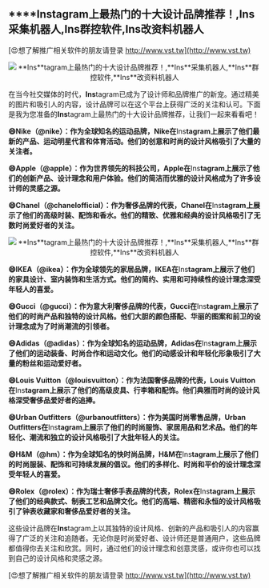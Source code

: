 ## ****Ins**tagram上最热门的十大设计品牌推荐！,**Ins**采集机器人,**Ins**群控软件,**Ins**改资料机器人**

[😍想了解推广相关软件的朋友请登录 http://www.vst.tw](http://www.vst.tw)

 <center><img src="https://vst.tw/MP4/tuiguang/png/3.png" alt="**Ins**tagram上最热门的十大设计品牌推荐！,**Ins**采集机器人,**Ins**群控软件,**Ins**改资料机器人"></center>

在当今社交媒体的时代，**Ins**tagram已成为了设计师和品牌推广的新宠。通过精美的图片和吸引人的内容，设计品牌可以在这个平台上获得广泛的关注和认可。下面是我为您准备的**Ins**tagram上最热门的十大设计品牌推荐，让我们一起来看看吧！

**😄Nike（@nike）：作为全球知名的运动品牌，Nike在**Ins**tagram上展示了他们最新的产品、运动明星代言和体育活动。他们的创意和时尚的设计风格吸引了大量的关注者。**

**😄Apple（@apple）：作为世界领先的科技公司，Apple在**Ins**tagram上展示了他们的创新产品、设计理念和用户体验。他们的简洁而优雅的设计风格成为了许多设计师的灵感之源。**

**😄Chanel（@chanelofficial）：作为奢侈品牌的代表，Chanel在**Ins**tagram上展示了他们的高级时装、配饰和香水。他们的精致、优雅和经典的设计风格吸引了无数时尚爱好者的关注。**

 <center><img src="https://vst.tw/MP4/tuiguang/png/0.png" alt="**Ins**tagram上最热门的十大设计品牌推荐！,**Ins**采集机器人,**Ins**群控软件,**Ins**改资料机器人"></center>

**😄IKEA（@ikea）：作为全球领先的家居品牌，IKEA在**Ins**tagram上展示了他们的家具设计、室内装饰和生活方式。他们的简约、实用和可持续性的设计理念深受年轻人的喜爱。**

**😄Gucci（@gucci）：作为意大利奢侈品牌的代表，Gucci在**Ins**tagram上展示了他们的时尚产品和独特的设计风格。他们大胆的颜色搭配、华丽的图案和前卫的设计理念成为了时尚潮流的引领者。**

**😄Adidas（@adidas）：作为全球知名的运动品牌，Adidas在**Ins**tagram上展示了他们的运动装备、时尚合作和运动文化。他们的动感设计和年轻化形象吸引了大量的粉丝和运动爱好者。**

**😄Louis Vuitton（@louisvuitton）：作为法国奢侈品牌的代表，Louis Vuitton在**Ins**tagram上展示了他们的高级皮具、行李箱和配饰。他们典雅而时尚的设计风格深受奢侈品爱好者的追捧。**

**😄Urban Outfitters（@urbanoutfitters）：作为美国时尚零售品牌，Urban Outfitters在**Ins**tagram上展示了他们的时尚服饰、家居用品和艺术品。他们的年轻化、潮流和独立的设计风格吸引了大批年轻人的关注。**

**😄H&M（@hm）：作为全球知名的快时尚品牌，H&M在**Ins**tagram上展示了他们的时尚服装、配饰和可持续发展的倡议。他们的多样化、时尚和平价的设计理念深受年轻人的喜爱。**

**😄Rolex（@rolex）：作为瑞士奢侈手表品牌的代表，Rolex在**Ins**tagram上展示了他们的经典款式、制表工艺和品牌文化。他们的高端、精密和永恒的设计风格吸引了钟表收藏家和奢侈品爱好者的关注。**

这些设计品牌在**Ins**tagram上以其独特的设计风格、创新的产品和吸引人的内容赢得了广泛的关注和追随者。无论你是时尚爱好者、设计师还是普通用户，这些品牌都值得你去关注和欣赏。同时，通过他们的设计理念和创意灵感，或许你也可以找到自己的设计风格和灵感之源。

[😍想了解推广相关软件的朋友请登录 http://www.vst.tw](http://www.vst.tw)



